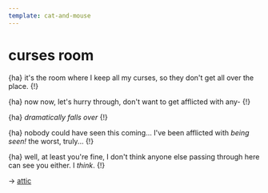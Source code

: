 ```yaml
---
template: cat-and-mouse
---
```


# curses room

{ha} it's the room where I keep all my curses, so they don't get all over the place. {!}

{ha} now now, let's hurry through, don't want to get afflicted with any- {!}

{ha} *dramatically falls over* {!}

{ha} nobody could have seen this coming... I've been afflicted with *being seen!* the worst, truly... {!}

{ha} well, at least you're fine, I don't think anyone else passing through here can see you either. I *think*. {!}

-> [attic](./attic.md)